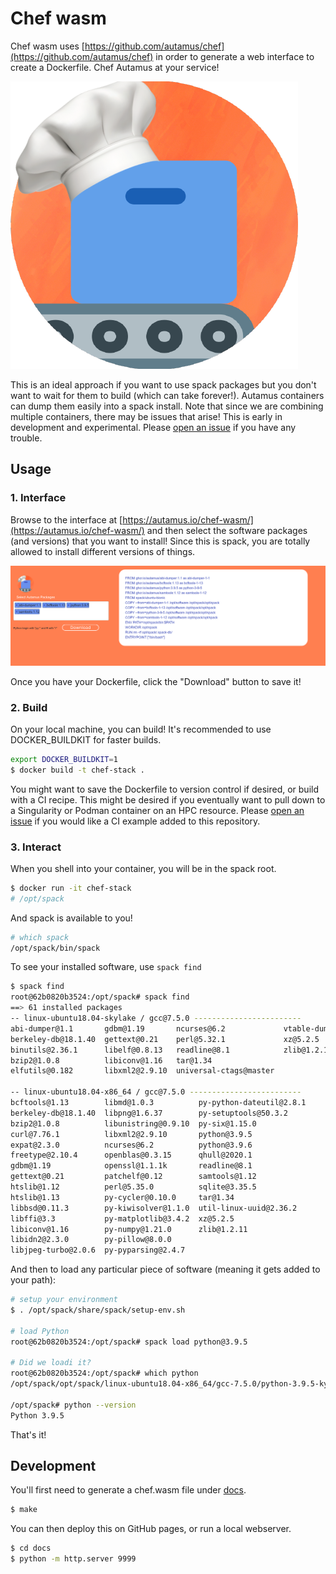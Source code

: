 # Chef wasm

Chef wasm uses [https://github.com/autamus/chef](https://github.com/autamus/chef) in order to generate a web
interface to create a Dockerfile. Chef Autamus at your service!

![docs/img/chef.png](docs/img/chef.png)

This is an ideal approach if you want to use spack packages but you don't want to wait for them
to build (which can take forever!). Autamus containers can dump them easily into a spack install.
Note that since we are combining multiple containers, there may be issues that arise! This
is early in development and experimental. Please [open an issue](https://github.com/autamus/chef-wasm) if you have any trouble.

## Usage

### 1. Interface

Browse to the interface at [https://autamus.io/chef-wasm/](https://autamus.io/chef-wasm/) and then select the software packages (and versions)
that you want to install! Since this is spack, you are totally allowed to install
different versions of things.

![docs/img/chef-wasm.png](docs/img/chef-wasm.png)

Once you have your Dockerfile, click the "Download" button to save it! 

### 2. Build

On your local machine, you can build! It's recommended to use DOCKER_BUILDKIT for faster
builds.

```bash
export DOCKER_BUILDKIT=1
$ docker build -t chef-stack .
```

You might want to save the Dockerfile to version control if desired, or build
with a CI recipe. This might be desired if you eventually want to pull down
to a Singularity or Podman container on an HPC resource. 
Please [open an issue](https://github.com/autamus/chef-wasm) if 
you would like a CI example added to this repository.

### 3. Interact

When you shell into your container, you will be in the spack root.

```bash
$ docker run -it chef-stack
# /opt/spack
```

And spack is available to you!

```bash
# which spack
/opt/spack/bin/spack
```

To see your installed software, use `spack find`

```bash
$ spack find
root@62b0820b3524:/opt/spack# spack find
==> 61 installed packages
-- linux-ubuntu18.04-skylake / gcc@7.5.0 ------------------------
abi-dumper@1.1       gdbm@1.19       ncurses@6.2             vtable-dumper@1.2
berkeley-db@18.1.40  gettext@0.21    perl@5.32.1             xz@5.2.5
binutils@2.36.1      libelf@0.8.13   readline@8.1            zlib@1.2.11
bzip2@1.0.8          libiconv@1.16   tar@1.34
elfutils@0.182       libxml2@2.9.10  universal-ctags@master

-- linux-ubuntu18.04-x86_64 / gcc@7.5.0 -------------------------
bcftools@1.13        libmd@1.0.3          py-python-dateutil@2.8.1
berkeley-db@18.1.40  libpng@1.6.37        py-setuptools@50.3.2
bzip2@1.0.8          libunistring@0.9.10  py-six@1.15.0
curl@7.76.1          libxml2@2.9.10       python@3.9.5
expat@2.3.0          ncurses@6.2          python@3.9.6
freetype@2.10.4      openblas@0.3.15      qhull@2020.1
gdbm@1.19            openssl@1.1.1k       readline@8.1
gettext@0.21         patchelf@0.12        samtools@1.12
htslib@1.12          perl@5.35.0          sqlite@3.35.5
htslib@1.13          py-cycler@0.10.0     tar@1.34
libbsd@0.11.3        py-kiwisolver@1.1.0  util-linux-uuid@2.36.2
libffi@3.3           py-matplotlib@3.4.2  xz@5.2.5
libiconv@1.16        py-numpy@1.21.0      zlib@1.2.11
libidn2@2.3.0        py-pillow@8.0.0
libjpeg-turbo@2.0.6  py-pyparsing@2.4.7
```

And then to load any particular piece of software (meaning it gets added to your path):

```bash
# setup your environment
$ . /opt/spack/share/spack/setup-env.sh

# load Python
root@62b0820b3524:/opt/spack# spack load python@3.9.5

# Did we loadi it?
root@62b0820b3524:/opt/spack# which python
/opt/spack/opt/spack/linux-ubuntu18.04-x86_64/gcc-7.5.0/python-3.9.5-kykqwyent2svlspsvehqpu4xdgcp54z5/bin/python

/opt/spack# python --version
Python 3.9.5
```

That's it!


## Development

You'll first need to generate a chef.wasm file under [docs](docs).

```bash
$ make
```

You can then deploy this on GitHub pages, or run a local webserver.

```bash
$ cd docs
$ python -m http.server 9999
```
